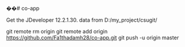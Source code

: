 ��# co-app

Get the JDeveloper 12.2.1.30. data from D:/my_project/csugit/

git remote rm origin
git remote add origin https://github.com/Fa1thadamh28/co-app.git
git push -u origin master
